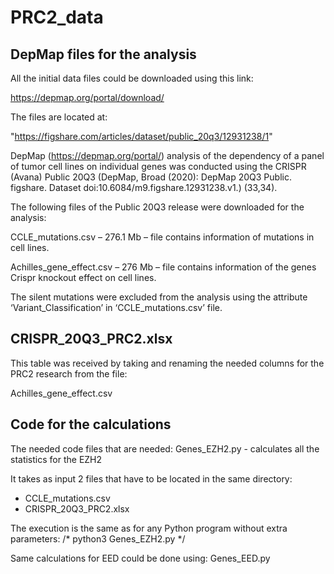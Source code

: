 # PRC2_data

## DepMap files for the analysis

All the initial data files could be downloaded using this link:

https://depmap.org/portal/download/ 

The files are located at:

"https://figshare.com/articles/dataset/public_20q3/12931238/1" 
 

DepMap (https://depmap.org/portal/) analysis of the dependency of a panel of tumor cell lines on individual genes was conducted using the CRISPR (Avana) Public 20Q3 (DepMap, Broad (2020): DepMap 20Q3 Public. figshare. Dataset doi:10.6084/m9.figshare.12931238.v1.) (33,34). 
 
 
 
The following files of the Public 20Q3 release were downloaded for the analysis:
 
CCLE_mutations.csv – 276.1 Mb – file contains information of mutations in cell lines. 
 
Achilles_gene_effect.csv – 276 Mb – file contains information of the genes Crispr knockout effect on cell lines.
 
 
The silent mutations were excluded from the analysis using the attribute ‘Variant_Classification’ in ‘CCLE_mutations.csv’ file.
 
##  CRISPR_20Q3_PRC2.xlsx 
 
This table was received by taking and renaming the needed columns for the PRC2 research from the file:

Achilles_gene_effect.csv 


## Code for the calculations  

The needed code files that are needed:
Genes_EZH2.py  - calculates all the statistics for the EZH2


It takes as input 2 files that have to be located in the same directory:

* CCLE_mutations.csv
* CRISPR_20Q3_PRC2.xlsx

The execution is the same as for any Python program without extra parameters:
/* python3 Genes_EZH2.py */

Same calculations for EED could be done using:
Genes_EED.py

